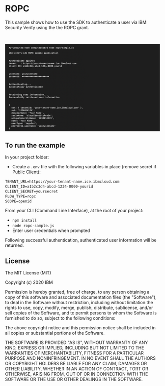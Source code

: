 # ROPC

This sample shows how to use the SDK to authenticate a user via IBM Security Verify using the the ROPC grant.

<br>

![screenshot](screenshot.png)

## To run the example

In your project folder:
- Create a `.env` file with the following variables in place (remove secret if Public Client):
```
TENANT_URL=https://your-tenant-name.ice.ibmcloud.com
CLIENT_ID=a1b2c3d4-abcd-1234-0000-yourid
CLIENT_SECRET=yoursecret
FLOW_TYPE=ropc
SCOPE=openid
```

From your CLI (Command Line Interface), at the root of your project:
- `npm install`
- `node ropc-sample.js`
- Enter user credentials when prompted

Following successful authentication, authenticated user information will be returned.

## License

The MIT License (MIT)

Copyright (c) 2020 IBM

Permission is hereby granted, free of charge, to any person obtaining a copy of this software and associated documentation files (the "Software"), to deal in the Software without restriction, including without limitation the rights to use, copy, modify, merge, publish, distribute, sublicense, and/or sell copies of the Software, and to permit persons to whom the Software is furnished to do so, subject to the following conditions:

The above copyright notice and this permission notice shall be included in all copies or substantial portions of the Software.

THE SOFTWARE IS PROVIDED "AS IS", WITHOUT WARRANTY OF ANY KIND, EXPRESS OR IMPLIED, INCLUDING BUT NOT LIMITED TO THE WARRANTIES OF MERCHANTABILITY, FITNESS FOR A PARTICULAR PURPOSE AND NONINFRINGEMENT. IN NO EVENT SHALL THE AUTHORS OR COPYRIGHT HOLDERS BE LIABLE FOR ANY CLAIM, DAMAGES OR OTHER LIABILITY, WHETHER IN AN ACTION OF CONTRACT, TORT OR OTHERWISE, ARISING FROM, OUT OF OR IN CONNECTION WITH THE SOFTWARE OR THE USE OR OTHER DEALINGS IN THE SOFTWARE.